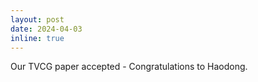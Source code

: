 ```yaml
---
layout: post
date: 2024-04-03
inline: true
---
```


Our TVCG paper accepted - Congratulations to Haodong.